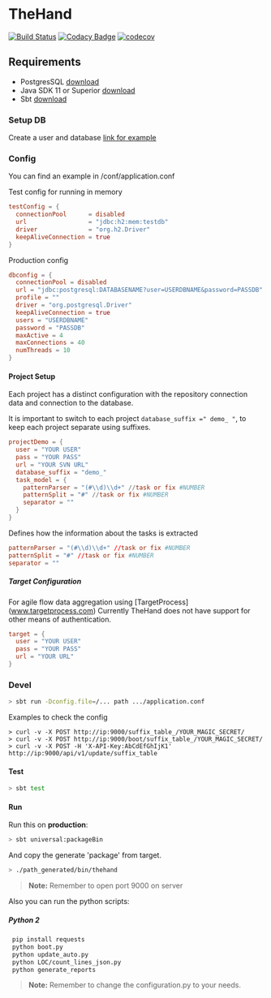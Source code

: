 # TheHand
[![Build Status](https://travis-ci.org/0um/thehand.svg?branch=master)](https://travis-ci.org/0um/thehand)
[![Codacy Badge](https://api.codacy.com/project/badge/Grade/c2972ff17bbd4acdab3e5188eb0de474)](https://www.codacy.com/manual/0um/thehand?utm_source=github.com&amp;utm_medium=referral&amp;utm_content=0um/thehand&amp;utm_campaign=Badge_Grade)
[![codecov](https://codecov.io/gh/0um/thehand/branch/doc/graph/badge.svg)](https://codecov.io/gh/0um/thehand)

## Requirements
-   PostgresSQL [download](https://www.postgresql.org/download/)
-   Java SDK 11 or Superior [download](https://www.oracle.com/technetwork/java/javase/downloads/index.html)
-   Sbt [download](https://www.scala-sbt.org/download.html)

### Setup DB
Create a user and database
[link for example](https://www.postgresql.org/docs/8.0/static/sql-createuser.html)

### Config
You can find an example in /conf/application.conf

Test config for running in memory
```conf
testConfig = {
  connectionPool      = disabled
  url                 = "jdbc:h2:mem:testdb"
  driver              = "org.h2.Driver"
  keepAliveConnection = true
}
```

Production config
```conf
dbconfig = {
  connectionPool = disabled
  url = "jdbc:postgresql:DATABASENAME?user=USERDBNAME&password=PASSDB"
  profile = ""
  driver = "org.postgresql.Driver"
  keepAliveConnection = true
  users = "USERDBNAME"
  password = "PASSDB"
  maxActive = 4
  maxConnections = 40
  numThreads = 10
}
```

#### Project Setup
Each project has a distinct configuration with the repository connection data and connection to the database.

It is important to switch to each project ```database_suffix =" demo_ "```, to keep each project separate using suffixes.
```conf
projectDemo = {
  user = "YOUR USER"
  pass = "YOUR PASS"
  url = "YOUR SVN URL"
  database_suffix = "demo_"
  task_model = {
    patternParser = "(#\\d)\\d+" //task or fix #NUMBER
    patternSplit = "#" //task or fix #NUMBER
    separator = ""
  }
}
```

Defines how the information about the tasks is extracted
```conf
patternParser = "(#\\d)\\d+" //task or fix #NUMBER
patternSplit = "#" //task or fix #NUMBER
separator = ""
```

##### Target Configuration
For agile flow data aggregation using [TargetProcess] (www.targetprocess.com)
Currently TheHand does not have support for other means of authentication.
```conf
target = {
  user = "YOUR USER"
  pass = "YOUR PASS"
  url = "YOUR URL"
}
```
 
### Devel
```bash
> sbt run -Dconfig.file=/... path .../application.conf
```

Examples to check the config
```
> curl -v -X POST http://ip:9000/suffix_table_/YOUR_MAGIC_SECRET/
> curl -v -X POST http://ip:9000/boot/suffix_table_/YOUR_MAGIC_SECRET/
> curl -v -X POST -H 'X-API-Key:AbCdEfGhIjK1' http://ip:9000/api/v1/update/suffix_table
```

#### Test
```bash
> sbt test
```

#### Run
Run this on __production__:
```bash
> sbt universal:packageBin
```

And copy the generate 'package' from target.
```bash
> ./path_generated/bin/thehand
```

> __Note:__ Remember to open port 9000 on server

Also you can run the python scripts:

##### Python 2
```bash
 pip install requests
 python boot.py
 python update_auto.py
 python LOC/count_lines_json.py
 python generate_reports
```

> __Note:__ Remember to change the configuration.py to your needs.

